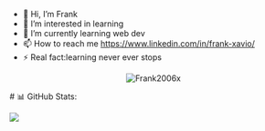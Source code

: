 - 👋 Hi, I’m Frank 
- 👀 I’m interested in learning 
- 🌱 I’m currently learning web dev
- 📫 How to reach me https://www.linkedin.com/in/frank-xavio/
- ⚡ Real fact:learning never ever stops 
<p align="center">
  <img src="https://komarev.com/ghpvc/?username=Frank2006x&label=Profile%20views&color=0e75b6&style=flat" alt="Frank2006x" /> 
  
</p>
# 📊 GitHub Stats:

![](https://github-readme-stats.vercel.app/api/top-langs/?username=Frank2006x&theme=dracula&hide_border=false&include_all_commits=false&count_private=false&layout=compact)
<!---
Frank2006x/Frank2006x is a ✨ special ✨ repository because its `README.md` (this file) appears on your GitHub profile.
You can click the Preview link to take a look at your changes.
--->
